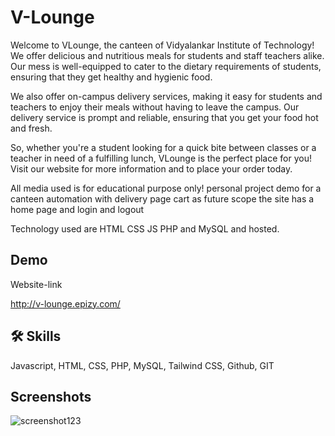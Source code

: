 
# V-Lounge 

Welcome to VLounge, the canteen of Vidyalankar Institute of Technology! We offer delicious and nutritious meals for students and staff teachers alike. Our mess is well-equipped to cater to the dietary requirements of students, ensuring that they get healthy and hygienic food. 

We also offer on-campus delivery services, making it easy for students and teachers to enjoy their meals without having to leave the campus. Our delivery service is prompt and reliable, ensuring that you get your food hot and fresh.

So, whether you're a student looking for a quick bite between classes or a teacher in need of a fulfilling lunch, VLounge is the perfect place for you! Visit our website for more information and to place your order today.

All media used is for educational purpose only!
personal project demo for a canteen automation with delivery page cart as future scope the site has a home page and login and logout

Technology used are HTML CSS JS PHP and MySQL and hosted.


## Demo

Website-link

http://v-lounge.epizy.com/
## 🛠 Skills
Javascript, HTML, CSS, PHP, MySQL, Tailwind CSS, Github, GIT

## Screenshots
![screenshot123](https://user-images.githubusercontent.com/86348862/233846478-4f581fb1-f70b-4f62-a723-4eecf93525c1.jpg)

